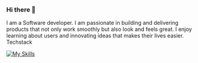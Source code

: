 ### Hi there 👋
I am a Software developer. I am passionate in building and delivering products that not only work smoothly but also look and feels great. I enjoy learning about users and innovating ideas that makes their lives easier. 
Techstack

[![My Skills](https://skillicons.dev/icons?i=aws,gcp,azure,react,nodejs,kotlin,figma,vue,css,electron,express,figma,github,idea,php,mongodb,ai,xd,devto,bootstrap&perline=4)](https://skillicons.dev)

